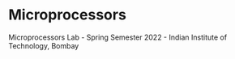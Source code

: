 # Microprocessors
Microprocessors Lab - Spring Semester 2022 - Indian Institute of Technology, Bombay 
